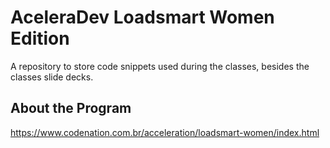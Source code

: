# AceleraDev Loadsmart Women Edition

A repository to store code snippets used during the classes, besides the classes slide decks.

## About the Program

https://www.codenation.com.br/acceleration/loadsmart-women/index.html
